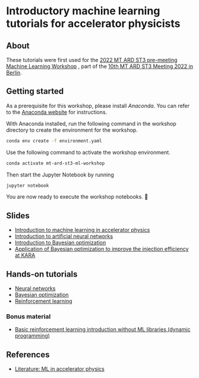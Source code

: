 # Introductory machine learning tutorials for accelerator physicists
## About
These tutorials were first used for the [2022 MT ARD ST3 pre-meeting Machine Learning Workshop](https://indico.desy.de/event/35272/)
, part of the [10th MT ARD ST3 Meeting 2022 in Berlin](https://indico.desy.de/event/33584/).

## Getting started
As a prerequisite for this workshop, please install *Anaconda*. You can refer to the [Anaconda website](https://www.anaconda.com/) for instructions.

With Anaconda installed, run the following command in the workshop directory to create the environment for the workshop.

```bash
conda env create -f environment.yaml
```

Use the following command to activate the workshop environment.

```bash
conda activate mt-ard-st3-ml-workshop
```

Then start the Jupyter Notebook by running

```bash
jupyter notebook
```

You are now ready to execute the workshop notebooks. 🎉


## Slides
 - [Introduction to machine learning in accelerator physics]()
 - [Introduction to artificial neural networks]()
 - [Introduction to Bayesian optimization]()
 - [Application of Bayesian optimization to improve the injection efficiency at KARA ]()

## Hands-on tutorials
- [Neural networks](https://nbviewer.org/github/ansantam/2022-MT-ARD-ST3-ML-workshop/blob/main/1-neural_networks.ipynb)
- [Bayesian optimization](https://nbviewer.org/github/ansantam/2022-MT-ARD-ST3-ML-workshop/blob/main/2-bayesian_optimization.ipynb)
- [Reinforcement learning](https://nbviewer.org/github/ansantam/2022-MT-ARD-ST3-ML-workshop/blob/main/3-reinforcement_learning.ipynb)

### Bonus material
- [Basic reinforcement learning introduction without ML libraries (dynamic programming)](https://nbviewer.org/github/ansantam/2022-MT-ARD-ST3-ML-workshop/blob/main/bonus_material/RL_simple_gridworld.ipynb)

## References
- [Literature: ML in accelerator physics](https://github.com/ansantam/2022-MT-ARD-ST3-ML-workshop/blob/main/references/references.pdf)
